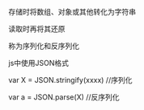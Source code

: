 存储时将数组、对象或其他转化为字符串

读取时再将其还原

称为序列化和反序列化

js中使用JSON格式

var X = JSON.stringify(xxxx)   //序列化

var a = JSON.parse(X)      //反序列化